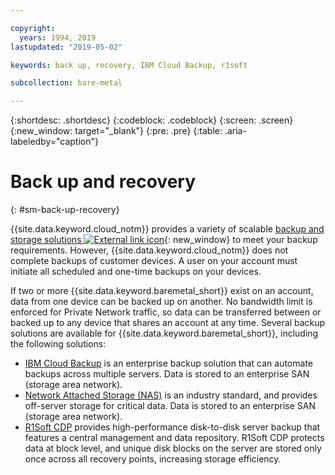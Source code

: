 ```yaml
---

copyright:
  years: 1994, 2019
lastupdated: "2019-05-02"

keywords: back up, recovery, IBM Cloud Backup, r1soft

subcollection: bare-metal

---
```


{:shortdesc: .shortdesc}
{:codeblock: .codeblock}
{:screen: .screen}
{:new_window: target="_blank"}
{:pre: .pre}
{:table: .aria-labeledby="caption"}


# Back up and recovery
{: #sm-back-up-recovery}

{{site.data.keyword.cloud_notm}} provides a variety of scalable [backup and storage solutions ![External link icon](../icons/launch-glyph.svg "External link icon")](https://www.ibm.com/cloud/storage){: new_window} to meet your backup requirements. However, {{site.data.keyword.cloud_notm}} does not complete backups of customer devices. A user on your account must initiate all scheduled and one-time backups on your devices.

If two or more {{site.data.keyword.baremetal_short}} exist on an account, data from one device can be backed up on another. No bandwidth limit is enforced for Private Network traffic, so data can be transferred between or backed up to any device that shares an account at any time. Several backup solutions are available for {{site.data.keyword.baremetal_short}}, including the following solutions:

* [IBM Cloud Backup](/docs/infrastructure/Backup?topic=Backup-getting-started#getting-started) is an enterprise backup solution that can automate backups across multiple servers. Data is stored to an enterprise SAN (storage area network).
* [Network Attached Storage (NAS)](/docs/infrastructure/network-attached-storage?topic=network-attached-storage-GettingStarted#GettingStarted) is an industry standard, and provides off-server storage for critical data. Data is stored to an enterprise SAN (storage area network).
* [R1Soft CDP](/docs/infrastructure/software?topic=software-ordering-r1soft#ordering-r1soft) provides high-performance disk-to-disk server backup that features a central management and data repository. R1Soft CDP protects data at block level, and unique disk blocks on the server are stored only once across all recovery points, increasing storage efficiency.
